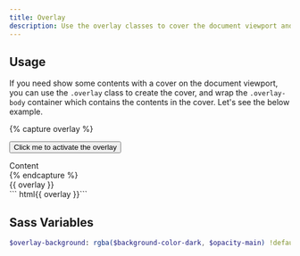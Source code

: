 ```yaml
---
title: Overlay
description: Use the overlay classes to cover the document viewport and show dialogs.
---
```


## Usage

If you need show some contents with a cover on the document viewport,
you can use the `.overlay` class to create the cover,
and wrap the `.overlay-body` container which contains the contents
in the cover.
Let's see the below example.

<!-- markdownlint-disable -->
{% capture overlay %}
<!-- Create a trigger to activate the overlay -->
<button class="btn btn-primary" data-toggle-for="overlay">Click me to activate the overlay</button>
<!-- The cover on the document viewport -->
<div class="overlay" data-toggle-target="overlay" data-toggleable>
  <!-- The content in the overlay -->
  <div class="overlay-body bc-light">
    Content
  </div>
</div>
{% endcapture %}
<div class="example">
  {{ overlay }}
</div>
``` html{{ overlay }}```
<!-- markdownlint-enable -->

## Sass Variables

``` sass
$overlay-background: rgba($background-color-dark, $opacity-main) !default
```